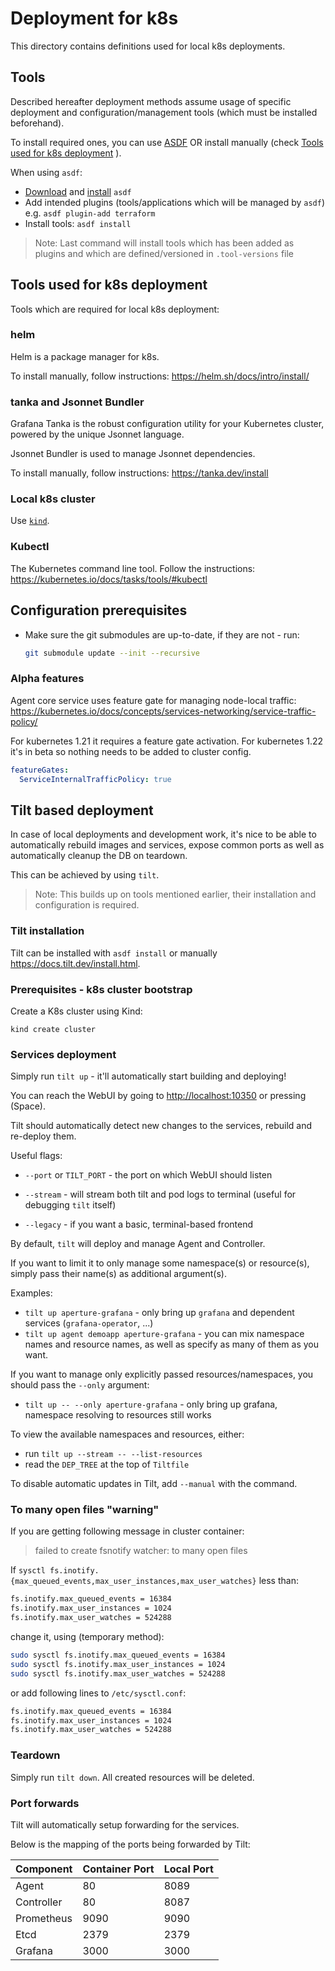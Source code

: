 # Deployment for k8s

This directory contains definitions used for local k8s deployments.

## Tools

Described hereafter deployment methods assume usage of specific deployment and configuration/management tools (which must be installed beforehand).

To install required ones, you can use [ASDF](https://asdf-vm.com/) OR install manually (check [Tools used for k8s deployment](#tools-used-for-k8s-deployment) ).

When using `asdf`:

- [Download](https://asdf-vm.com/guide/getting-started.html#_2-download-asdf) and [install](https://asdf-vm.com/guide/getting-started.html#_3-install-asdf) `asdf`
- Add intended plugins (tools/applications which will be managed by `asdf`) e.g. `asdf plugin-add terraform`
- Install tools: `asdf install`

> Note:
> Last command will install tools which has been added as plugins and which are defined/versioned in `.tool-versions` file

## Tools used for k8s deployment

Tools which are required for local k8s deployment:

### helm

Helm is a package manager for k8s.

To install manually, follow instructions: <https://helm.sh/docs/intro/install/>

### tanka and Jsonnet Bundler

Grafana Tanka is the robust configuration utility for your Kubernetes cluster,
powered by the unique Jsonnet language.

Jsonnet Bundler is used to manage Jsonnet dependencies.

To install manually, follow instructions: <https://tanka.dev/install>

### Local k8s cluster

Use [`kind`](https://kind.sigs.k8s.io/docs/user/quick-start/).

### Kubectl

The Kubernetes command line tool.
Follow the instructions: <https://kubernetes.io/docs/tasks/tools/#kubectl>

## Configuration prerequisites

- Make sure the git submodules are up-to-date, if they are not - run:

  ```bash
  git submodule update --init --recursive
  ```

### Alpha features

Agent core service uses feature gate for managing node-local traffic: <https://kubernetes.io/docs/concepts/services-networking/service-traffic-policy/>

For kubernetes 1.21 it requires a feature gate activation. For kubernetes 1.22 it's in beta so nothing needs to be added to cluster config.

```yaml
featureGates:
  ServiceInternalTrafficPolicy: true
```

## Tilt based deployment

In case of local deployments and development work,
it's nice to be able to automatically rebuild images and services,
expose common ports as well as automatically cleanup the DB on teardown.

This can be achieved by using `tilt`.

> Note:
> This builds up on tools mentioned earlier,
> their installation and configuration is required.

### Tilt installation

Tilt can be installed with `asdf install` or manually <https://docs.tilt.dev/install.html>.

### Prerequisites - k8s cluster bootstrap

Create a K8s cluster using Kind:

```
kind create cluster
```

### Services deployment

Simply run `tilt up` - it'll automatically start building and deploying!

You can reach the WebUI by going to <http://localhost:10350> or pressing (Space).

Tilt should automatically detect new changes to the services,
rebuild and re-deploy them.

Useful flags:

- `--port` or `TILT_PORT` - the port on which WebUI should listen

- `--stream` - will stream both tilt and pod logs to terminal
  (useful for debugging `tilt` itself)

- `--legacy` - if you want a basic, terminal-based frontend

By default, `tilt` will deploy and manage Agent and Controller.

If you want to limit it to only manage some namespace(s) or resource(s),
simply pass their name(s) as additional argument(s).

Examples:

- `tilt up aperture-grafana` - only bring up `grafana` and dependent services (`grafana-operator`, ...)
- `tilt up agent demoapp aperture-grafana` - you can mix namespace names and resource names,
  as well as specify as many of them as you want.

If you want to manage only explicitly passed resources/namespaces,
you should pass the `--only` argument:

- `tilt up -- --only aperture-grafana` - only bring up grafana,
  namespace resolving to resources still works

To view the available namespaces and resources, either:

- run `tilt up --stream -- --list-resources`
- read the `DEP_TREE` at the top of `Tiltfile`

To disable automatic updates in Tilt, add `--manual` with the command.

### To many open files "warning"

If you are getting following message in cluster container:

> failed to create fsnotify watcher: to many open files

If `sysctl fs.inotify.{max_queued_events,max_user_instances,max_user_watches}` less than:

```bash
fs.inotify.max_queued_events = 16384
fs.inotify.max_user_instances = 1024
fs.inotify.max_user_watches = 524288
```

change it, using (temporary method):

```bash
sudo sysctl fs.inotify.max_queued_events = 16384
sudo sysctl fs.inotify.max_user_instances = 1024
sudo sysctl fs.inotify.max_user_watches = 524288
```

or add following lines to `/etc/sysctl.conf`:

```bash
fs.inotify.max_queued_events = 16384
fs.inotify.max_user_instances = 1024
fs.inotify.max_user_watches = 524288
```

### Teardown

Simply run `tilt down`. All created resources will be deleted.

### Port forwards

Tilt will automatically setup forwarding for the services.

Below is the mapping of the ports being forwarded by Tilt:

| Component  | Container Port | Local Port |
| ---------- | -------------- | ---------- |
| Agent      | 80             | 8089       |
| Controller | 80             | 8087       |
| Prometheus | 9090           | 9090       |
| Etcd       | 2379           | 2379       |
| Grafana    | 3000           | 3000       |
